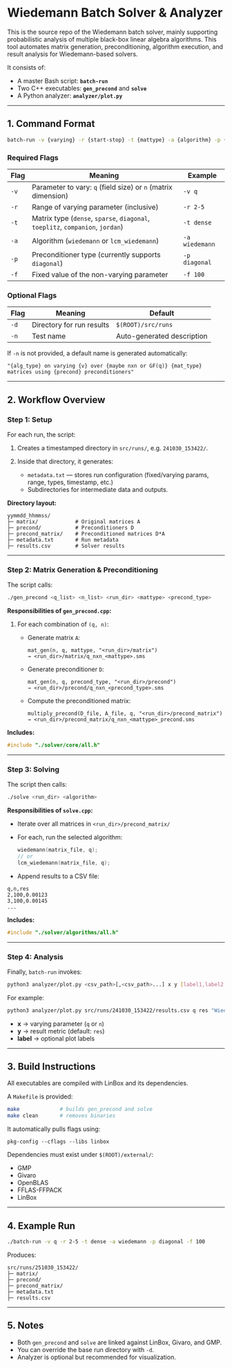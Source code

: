 # Wiedemann Batch Solver & Analyzer

This is the source repo of the Wiedemann batch solver, mainly supporting probabilistic analysis of multiple black-box linear algebra algorithms. This tool automates matrix generation, preconditioning, algorithm execution, and result analysis for Wiedemann-based solvers.

It consists of:
- A master Bash script: **`batch-run`**
- Two C++ executables: **`gen_precond`** and **`solve`**
- A Python analyzer: **`analyzer/plot.py`**

---

## 1. Command Format

```bash
batch-run -v {varying} -r {start-stop} -t {mattype} -a {algorithm} -p {precond} -f {fixed} [options]
````

### Required Flags

| Flag | Meaning                                                                        | Example        |
| ---- | ------------------------------------------------------------------------------ | -------------- |
| `-v` | Parameter to vary: `q` (field size) or `n` (matrix dimension)                  | `-v q`         |
| `-r` | Range of varying parameter (inclusive)                                         | `-r 2-5`       |
| `-t` | Matrix type (`dense`, `sparse`, `diagonal`, `toeplitz`, `companion`, `jordan`) | `-t dense`     |
| `-a` | Algorithm (`wiedemann` or `lcm_wiedemann`)                                     | `-a wiedemann` |
| `-p` | Preconditioner type (currently supports `diagonal`)                            | `-p diagonal`  |
| `-f` | Fixed value of the non-varying parameter                                       | `-f 100`       |

### Optional Flags

| Flag | Meaning                   | Default                    |
| ---- | ------------------------- | -------------------------- |
| `-d` | Directory for run results | `$(ROOT)/src/runs`  |
| `-n` | Test name                 | Auto-generated description |

If `-n` is not provided, a default name is generated automatically:

```
"{alg_type} on varying {v} over {maybe nxn or GF(q)} {mat_type} matrices using {precond} preconditioners"
```

---

## 2. Workflow Overview

### Step 1: Setup

For each run, the script:

1. Creates a timestamped directory in `src/runs/`, e.g. `241030_153422/`.
2. Inside that directory, it generates:

   * `metadata.txt` — stores run configuration (fixed/varying params, range, types, timestamp, etc.)
   * Subdirectories for intermediate data and outputs.

**Directory layout:**

```
yymmdd_hhmmss/
├─ matrix/            # Original matrices A
├─ precond/           # Preconditioners D
├─ precond_matrix/    # Preconditioned matrices D*A
├─ metadata.txt       # Run metadata
├─ results.csv        # Solver results
```

---

### Step 2: Matrix Generation & Preconditioning

The script calls:

```bash
./gen_precond <q_list> <n_list> <run_dir> <mattype> <precond_type>
```

**Responsibilities of `gen_precond.cpp`:**

1. For each combination of `(q, n)`:

   * Generate matrix `A`:

     ```
     mat_gen(n, q, mattype, "<run_dir>/matrix")
     → <run_dir>/matrix/q_nxn_<mattype>.sms
     ```
   * Generate preconditioner `D`:

     ```
     mat_gen(n, q, precond_type, "<run_dir>/precond")
     → <run_dir>/precond/q_nxn_<precond_type>.sms
     ```
   * Compute the preconditioned matrix:

     ```
     multiply_precond(D_file, A_file, q, "<run_dir>/precond_matrix")
     → <run_dir>/precond_matrix/q_nxn_<mattype>_precond.sms
     ```

**Includes:**

```cpp
#include "./solver/core/all.h"
```

---

### Step 3: Solving

The script then calls:

```bash
./solve <run_dir> <algorithm>
```

**Responsibilities of `solve.cpp`:**

* Iterate over all matrices in `<run_dir>/precond_matrix/`
* For each, run the selected algorithm:

  ```cpp
  wiedemann(matrix_file, q);
  // or
  lcm_wiedemann(matrix_file, q);
  ```
* Append results to a CSV file:

```
q,n,res
2,100,0.00123
3,100,0.00145
...
```

**Includes:**

```cpp
#include "./solver/algorithms/all.h"
```

---

### Step 4: Analysis

Finally, `batch-run` invokes:

```bash
python3 analyzer/plot.py <csv_path>[,<csv_path>...] x y [label1,label2,...]
```

For example:

```bash
python3 analyzer/plot.py src/runs/241030_153422/results.csv q res "Wiedemann dense"
```

* **x** → varying parameter (`q` or `n`)
* **y** → result metric (default: `res`)
* **label** → optional plot labels

---

## 3. Build Instructions

All executables are compiled with LinBox and its dependencies.

A `Makefile` is provided:

```bash
make             # builds gen_precond and solve
make clean       # removes binaries
```

It automatically pulls flags using:

```
pkg-config --cflags --libs linbox
```

Dependencies must exist under `$(ROOT)/external/`:

* GMP
* Givaro
* OpenBLAS
* FFLAS-FFPACK
* LinBox

---

## 4. Example Run

```bash
./batch-run -v q -r 2-5 -t dense -a wiedemann -p diagonal -f 100
```

Produces:
```
src/runs/251030_153422/
├─ matrix/
├─ precond/
├─ precond_matrix/
├─ metadata.txt
├─ results.csv
```

---

## 5. Notes
* Both `gen_precond` and `solve` are linked against LinBox, Givaro, and GMP.
* You can override the base run directory with `-d`.
* Analyzer is optional but recommended for visualization.